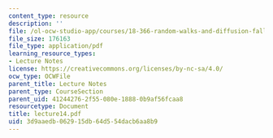 ```yaml
---
content_type: resource
description: ''
file: /ol-ocw-studio-app/courses/18-366-random-walks-and-diffusion-fall-2006/3d9aaedb062915db64d554dacb6aa8b9_lecture14.pdf
file_size: 176163
file_type: application/pdf
learning_resource_types:
- Lecture Notes
license: https://creativecommons.org/licenses/by-nc-sa/4.0/
ocw_type: OCWFile
parent_title: Lecture Notes
parent_type: CourseSection
parent_uid: 41244276-2f55-080e-1888-0b9af56fcaa8
resourcetype: Document
title: lecture14.pdf
uid: 3d9aaedb-0629-15db-64d5-54dacb6aa8b9
---
```


